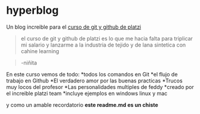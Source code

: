 # hyperblog
Un blog increible para el [curso de git y github de platzi](https://platzi.com/clases/1557-git-github/19977-readmemd-es-una-excelente-practica/)
>el curso de git y github de platzi es lo que me hacia falta para triplicar mi salario y lanzarme a la industria de tejido y de lana sintetica con cahine learning 

>-niñita

En este curso vemos de todo:
*todos los comandos en Git 
*el flujo de trabajo en Github 
*El verdadero amor por las buenas practicas 
*Trucos muy locos del profesor 
*Las personalidades multiples de feddy
*creado por el increible platzi team 
*incluye ejemplos en windows linux y mac

y como un amable recordatorio **este readme.md es un chiste**
